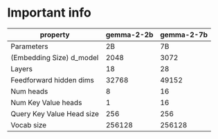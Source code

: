 # Important info

<!-- a table: -->

| property | gemma-2-2b | gemma-2-7b |
| --- | --- | --- |
| Parameters | 2B | 7B |
| (Embedding Size) d_model | 2048 | 3072 |
| Layers | 18 | 28 |
| Feedforward hidden dims | 32768 | 49152 |
| Num heads | 8 | 16 |
| Num Key Value heads | 1 | 16 |
| Query Key Value Head size | 256 | 256 |
| Vocab size | 256128 | 256128 |

